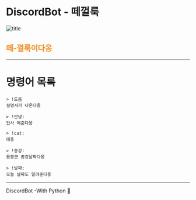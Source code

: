# DiscordBot - 떼껄룩


![title](https://raw.githubusercontent.com/VictoryJu/DiscordBot/master/img/떼껄룩.jpg)  
<h2 style="color:#ff8916"><strong>떼-껄룩이다옹</strong></h2>

------------------

# 명령어 목록  
    > !도움  
    설명서가 나온다옹  

    > !안녕:  
    인사 해준다옹  

    > !cat:   
    애옹  

    > !종강:  
    용붕쿤 종강날짜다옹  

    > !날짜:  
    오늘 날짜도 알려준다옹  


----------------
DiscordBot -With Python 📡